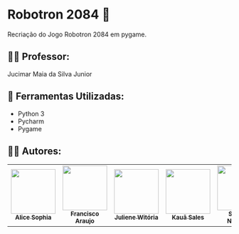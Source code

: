 # Robotron 2084 🤖
Recriação do Jogo Robotron 2084 em pygame.

## 👨‍🏫 Professor:
Jucimar Maia da Silva Junior 

## 🔧 Ferramentas Utilizadas:
- Python 3
- Pycharm 
- Pygame

## 🧑‍💻 Autores: 
 <table>
  <td align="center"><a href="https://github.com/alicesophi"><img src="https://lh3.googleusercontent.com/a-/ACB-R5Qhg1nePkznq2BOzPxhuysWUryiNPdR1F_3hTgY=s240-p-k-rw-no" width="100px;" alt=""/><br /><sub><b>Alice Sophia</b></sub></a><br /></td>
   <td align="center"><a href="https://github.com/franaraujo3"><img src="https://lh3.googleusercontent.com/a/AEdFTp4B8V0VvVJrY_srGefXuNI_DlZVKUMeFztlkJ3L=s272-p-k-rw-no" width="100px;" alt=""/><br /><sub><b>Francisco Araujo</b></sub></a><br /></td>
  <td align="center"><a href="https://github.com/Jojobinea"><img src="https://lh3.googleusercontent.com/a-/ACB-R5Qe8QcUffjUvIHjTqaWFKxStEAcFrnLQ5-COzYB=s240-p-k-rw-no" width="100px;" alt=""/><br /><sub><b>Juliene Witória</b></sub></a><br /></td>
  <td align="center"><a href="https://github.com/kauasales"><img src="https://lh3.googleusercontent.com/a-/ACB-R5QdCM8VoZ3Goh3C5WZIgYYbCXLigIk4wxoNy14t=s240-p-k-rw-no" width="100px;" alt=""/><br /><sub><b>Kauã Sales</b></sub></a><br /></td>
   <td align="center"><a href="https://github.com/Seltu"><img src="https://lh3.googleusercontent.com/a-/ACB-R5QlF9TZzOeYEzZYVJ7npkPddvrUKDMgyKPUAs_x=s240-p-k-rw-no" width="100px;" alt=""/><br /><sub><b>Selthon Noronha</b></sub></a><br /></td>
  
